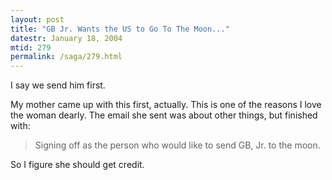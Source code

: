 ```yaml
---
layout: post
title: "GB Jr. Wants the US to Go To The Moon..."
datestr: January 18, 2004
mtid: 279
permalink: /saga/279.html
---
```


I say we send him first.

My mother came up with this first, actually.  This is one of the reasons I love the
woman dearly.  The email she sent was about other things, but finished with:

> Signing off as the person who would like to send GB, Jr. to the moon.

So I figure she should get credit.
